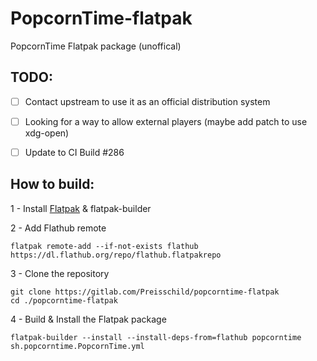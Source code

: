 # PopcornTime-flatpak
PopcornTime Flatpak package (unoffical)

## TODO:
- [ ] Contact upstream to use it as an official distribution system
- [ ] Looking for a way to allow external players (maybe add patch to use xdg-open)
- [ ] Update to CI Build #286


## How to build:
1 - Install [Flatpak](https://flatpak.org/setup/) & flatpak-builder

2 - Add Flathub remote

```
flatpak remote-add --if-not-exists flathub https://dl.flathub.org/repo/flathub.flatpakrepo
```


3 - Clone the repository

```
git clone https://gitlab.com/Preisschild/popcorntime-flatpak
cd ./popcorntime-flatpak
``` 

4 - Build & Install the Flatpak package
```
flatpak-builder --install --install-deps-from=flathub popcorntime sh.popcorntime.PopcornTime.yml
```
